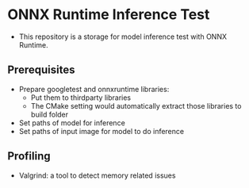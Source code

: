 # ONNX Runtime Inference Test
+ This repository is a storage for model inference test with ONNX Runtime.

## Prerequisites
+ Prepare googletest and onnxruntime libraries:
    * Put them to thirdparty libraries
    * The CMake setting would automatically extract those libraries to build folder
+ Set paths of model for inference
+ Set paths of input image for model to do inference

## Profiling
+ Valgrind: a tool to detect memory related issues